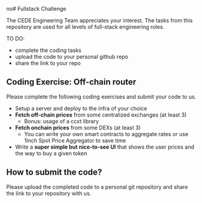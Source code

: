no# Fullstack Challenge

The CEDE Engineering Team appreciates your interest.
The tasks from this repository are used for all levels of full-stack engineering roles.

TO DO:

- complete the coding tasks
- upload the code to your personal github repo
- share the link to your repo

## Coding Exercise: Off-chain router

Please complete the following coding exercises and submit your code to us.

- Setup a server and deploy to the infra of your choice
- **Fetch off-chain prices** from some centralized exchanges (at least 3)
    - Bonus: usage of a ccxt library
- **Fetch onchain prices** from some DEXs (at least 3)
    - You can write your own smart contracts to aggregate rates or use 1Inch Spot Price Aggregator to save time
- Write a **super simple but nice-to-see UI** that shows the user prices and the way to buy a given token

## How to submit the code?

Please upload the completed code to a personal git repository and share the link to your repository with us.